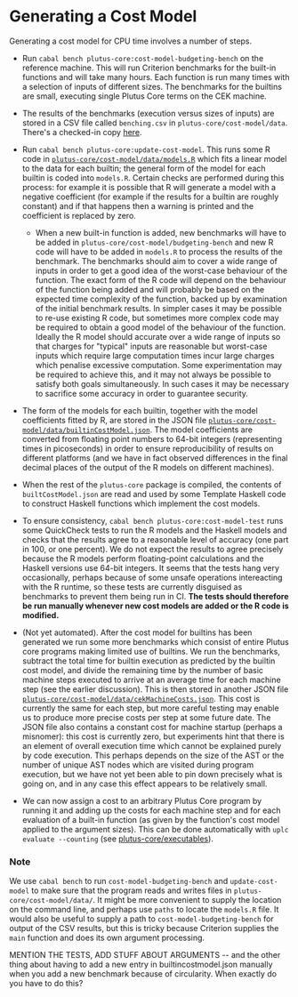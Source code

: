 # Generating a Cost Model

Generating a cost model for CPU time involves a number of steps.

*  Run `cabal bench plutus-core:cost-model-budgeting-bench` on the
  reference machine.  This will run Criterion benchmarks for the built-in
  functions and will take many hours.  Each function is run many times with a
  selection of inputs of different sizes.  The benchmarks for the builtins are
  small, executing single Plutus Core terms on the CEK machine.

*  The results of the benchmarks (execution versus sizes of inputs) are
   stored in a CSV file called `benching.csv` in `plutus-core/cost-model/data`.
   There's a checked-in copy [here](./data/benching.csv).

* Run `cabal bench plutus-core:update-cost-model`.  This runs some R code in
  [`plutus-core/cost-model/data/models.R`](./data/models.R) which fits a linear
  model to the data for each builtin; the general form of the model for each
  builtin is coded into `models.R`. Certain checks are performed during this
  process: for example it is possible that R will generate a model with a
  negative coefficient (for example if the results for a builtin are roughly
  constant) and if that happens then a warning is printed and the coefficient is
  replaced by zero.

     * When a new built-in function is added, new benchmarks will have to be
       added in `plutus-core/cost-model/budgeting-bench` and new R code will
       have to be added in `models.R` to process the results of the benchmark.
       The benchmarks should aim to cover a wide range of inputs in order to get
       a good idea of the worst-case behaviour of the function.  The exact form
       of the R code will depend on the behaviour of the function being added
       and will probably be based on the expected time complexity of the
       function, backed up by examination of the initial benchmark results.  In
       simpler cases it may be possible to re-use existing R code, but sometimes
       more complex code may be required to obtain a good model of the behaviour
       of the function.  Ideally the R model should accurate over a wide range
       of inputs so that charges for "typical" inputs are reasonable but
       worst-case inputs which require large computation times incur large
       charges which penalise excessive computation.  Some experimentation may
       be required to achieve this, and it may not always be possible to satisfy
       both goals simultaneously.  In such cases it may be necessary to
       sacrifice some accuracy in order to guarantee security.

*  The form of the models for each builtin, together with the model
  coefficients fitted by R, are stored in the JSON file
  [`plutus-core/cost-model/data/builtinCostModel.json`](./data/builtinCostModel.json).
  The model coefficients are converted from floating point numbers to 64-bit
  integers (representing times in picoseconds) in order to ensure
  reproducibility of results on different platforms (and we have in fact
  observed differences in the final decimal places of the output of the R models
  on different machines).

*  When the rest of the `plutus-core` package is compiled, the contents of
  `builtCostModel.json` are read and used by some Template Haskell code to
  construct Haskell functions which implement the cost models.

* To ensure consistency, `cabal bench plutus-core:cost-model-test` runs some
  QuickCheck tests to run the R models and the Haskell models and checks that
  the results agree to a reasonable level of accuracy (one part in 100, or one
  percent).  We do not expect the results to agree precisely because the R
  models perform floating-point calculations and the Haskell versions use 64-bit
  integers.  It seems that the tests hang very occasionally, perhaps because of
  some unsafe operations intereacting with the R runtime, so these tests are
  currently disguised as benchmarks to prevent them being run in CI. **The tests
  should therefore be run manually whenever new cost models are added or the R
  code is modified.**

* (Not yet automated).  After the cost model for builtins has been generated we
  run some more benchmarks which consist of entire Plutus core programs making
  limited use of builtins.  We run the benchmarks, subtract the total time for
  builtin execution as predicted by the builtin cost model, and divide the
  remaining time by the number of basic machine steps executed to arrive at an
  average time for each machine step (see the earlier discussion).  This is then
  stored in another JSON file
  [`plutus-core/cost-model/data/cekMachineCosts.json`](./data/cekMachineCosts.json).
  This cost is currently the same for each step, but more careful testing may
  enable us to produce more precise costs per step at some future date.  The
  JSON file also contains a constant cost for machine startup (perhaps a
  misnomer): this cost is currently zero, but experiments hint that there is an
  element of overall execution time which cannot be explained purely by code
  execution. This perhaps depends on the size of the AST or the number of unique
  AST nodes which are visited during program execution, but we have not yet been
  able to pin down precisely what is going on, and in any case this effect
  appears to be relatively small.

*  We can now assign a cost to an arbitrary Plutus Core program by running it
   and adding up the costs for each machine step and for each evaluation of a
   built-in function (as given by the function's cost model applied to the
   argument sizes).  This can be done automatically with `uplc evaluate --counting`
   (see [plutus-core/executables](../../plutus-core/executables)).


### Note

We use `cabal bench` to run `cost-model-budgeting-bench` and `update-cost-model`
to make sure that the program reads and writes files in
`plutus-core/cost-model/data/`.  It might be more convenient to supply the
location on the command line, and perhaps use `paths` to locate the `models.R`
file.  It would also be useful to supply a path to `cost-model-budgeting-bench`
for output of the CSV results, but this is tricky because Criterion supplies the
`main` function and does its own argument processing.


MENTION THE TESTS, ADD STUFF ABOUT ARGUMENTS -- and the other thing about having
to add a new entry in builtincostmodel.json manually when you add a new
benchmark because of circularity.  When exactly do you have to do this?